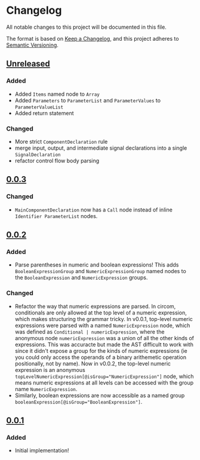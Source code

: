 # Changelog

All notable changes to this project will be documented in this file.

The format is based on [Keep a Changelog](https://keepachangelog.com/en/1.0.0/), and this project adheres to [Semantic Versioning](https://semver.org/spec/v2.0.0.html).

## [Unreleased]

### Added

- Added `Items` named node to `Array`
- Added `Parameters` to `ParameterList` and `ParameterValues` to `ParameterValueList`
- Added return statement

### Changed

- More strict `ComponentDeclaration` rule
- merge input, output, and intermediate signal declarations into a single `SignalDeclaration`
- refactor control flow body parsing

## [0.0.3]

### Changed

- `MainComponentDeclaration` now has a `Call` node instead of inline `Identifier ParameterList` nodes.

## [0.0.2]

### Added

- Parse parentheses in numeric and boolean expressions! This adds `BooleanExpressionGroup` and `NumericExpressionGroup` named nodes to the `BooleanExpression` and `NumericExpression` groups.

### Changed

- Refactor the way that numeric expressions are parsed. In circom, conditionals are only allowed at the top level of a numeric expression, which makes structuring the grammar tricky. In v0.0.1, top-level numeric expressions were parsed with a named `NumericExpression` node, which was defined as `Conditional | numericExpression`, where the anonymous node `numericExpression` was a union of all the other kinds of expressions. This was accuracte but made the AST difficult to work with since it didn't expose a group for the kinds of numeric expressions (ie you could only access the operands of a binary arithemetic operation positionally, not by name). Now in v0.0.2, the top-level numeric expression is an anonymous `topLevelNumericExpression[@isGroup="NumericExpression"]` node, which means numeric expressions at all levels can be accessed with the group name `NumericExpression`.
- Similarly, boolean expressions are now accessible as a named group `booleanExpression[@isGroup="BooleanExpression"]`.

## [0.0.1]

### Added

- Initial implementation!

[unreleased]: https://github.com/joeltg/lezer-circom/compare/v0.0.3...HEAD
[0.0.3]: https://github.com/joeltg/lezer-circom/compare/v0.0.3
[0.0.2]: https://github.com/joeltg/lezer-circom/compare/v0.0.2
[0.0.1]: https://github.com/joeltg/lezer-circom/compare/v0.0.1
